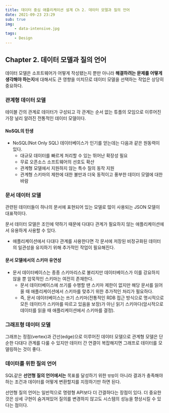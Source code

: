 ```yaml
---
title: 데이터 중심 애플리케이션 설계 Ch 2. 데이터 모델과 질의 언어
date: 2021-09-23 23:29
sub: true
img: 
    - data-intensive.jpg
tags: 
    - Design
---
```


## Chapter 2. 데이터 모델과 질의 언어
데이터 모델은 소프트웨어가 어떻게 작성됐는지 뿐만 아니라 **해결하려는 문제를 어떻게 생각해야 하는지**에 대해서도 큰 영향을 미치므로 데이터 모델을 선택하는 작업은 상당히 중요하다.

### 관계형 데이터 모델
테이블 간의 관계로 데이터가 구성되고 각 관계는 순서 없는 튜플의 모임으로 이루어진 가장 널리 알려진 전통적인 데이터 모델이다. 

#### NoSQL의 탄생
- NoSQL(Not Only SQL) 데이터베이스가 인기를 얻는데는 다음과 같은 원동력이 있다.
  - 대규모 데이터를 빠르게 처리할 수 있는 뛰어난 확장성 필요
  - 무료 오픈소스 소프트웨어의 선호도 확산
  - 관계형 모델에서 지원하지 않는 특수 질의 동작 지원
  - 관계형 스키마의 제한에 대한 불만과 더욱 동적이고 풍부한 데이터 모델에 대한 바람
  
### 문서 데이터 모델
관련된 데이터들이 하나의 문서에 표현되어 있는 모델로 많이 사용되는 JSON 모델이 대표적이다.

문서 데이터 모델은 조인에 약하기 때문에 다대다 관계가 필요하지 않는 애플리케이션에서 유용하게 사용할 수 있다.
- 애플리케이션에서 다대다 관계를 사용한다면 각 문서에 저장된 비정규화된 데이터의 일관성을 유지하기 위해 추가적인 작업이 필요해진다.

#### 문서 모델에서의 스키마 유연성
- 문서 데이터베이스는 종종 스키마리스로 불리지만 데이터베이스가 이를 강요하지 않을 뿐 암묵적인 스키마는 여전히 존재한다.
  - 문서 데이터베이스에 쓰기를 수행할 땐 스키마 제한이 없지만 해당 문서를 읽어올 때 애플리케이션에서 스키마를 맞추기 위한 추가적인 처리가 필요하다.  
  - 즉, 문서 데이터베이스는 쓰기 스키마(전통적인 RDB 접근 방식으로 명시적으로 모든 데이터가 스키마를 따르고 있음을 보장)가 아닌 읽기 스키마다(암시적으로 데이터를 읽을 때 애플리케이션에서 스키마를 결정).

### 그래프형 데이터 모델
그래프는 정점(vertex)과 간선(edge)으로 이루어진 데이터 모델으로 관계형 모델은 단순한 다대다 관계를 다룰 수 있지만 데이터 간 연결이 복잡해지면 그래프로 데이터를 모델링하는 것이 좋다.

### 데이터를 위한 질의 언어
SQL같은 **선언형 질의 언어에서는** 목표를 달성하기 위한 `방법`이 아니라 결과가 충족해야 하는 조건과 데이터를 어떻게 변환할지를 지정하기만 하면 된다.

선언형 질의 언어는 일반적으로 명령형 API보다 더 간결하다는 장점이 있다. 더 중요한 것은 상세 구현이 숨겨져있어 질의를 변경하지 않고도 시스템의 성능을 향상시킬 수 있다는 점이다.
